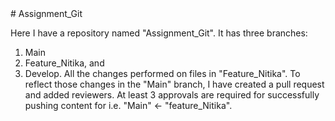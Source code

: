 <!DOCTYPE html>
<html lang="en">
<head>
    <meta charset="UTF-8">
    <title>Title</title>
</head>
<body>
# Assignment_Git

Here I have a repository named "Assignment_Git". It has three branches:
1. Main 
2. Feature_Nitika, and
3. Develop.
All the changes performed on files in "Feature_Nitika". To reflect those changes in the "Main" branch,
I have created a pull request and added reviewers. At least 3 approvals are required for successfully pushing content 
for i.e. "Main" <- "feature_Nitika".
</body>
</html>